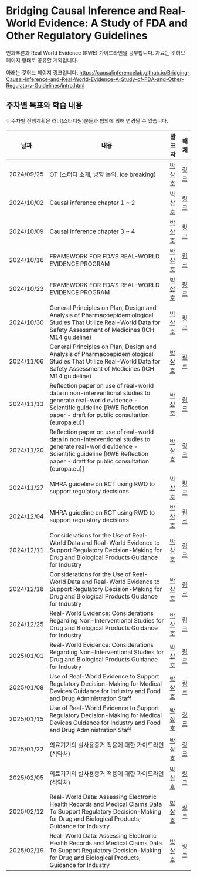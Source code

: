 # Bridging Causal Inference and Real-World Evidence: A Study of FDA and Other Regulatory Guidelines
인과추론과 Real World Evidence (RWE) 가이드라인을 공부합니다. 자료는 깃허브 페이지 형태로 공유할 계획입니다.

아래는 깃허브 페이지 링크입니다.
https://causalinferencelab.github.io/Bridging-Causal-Inference-and-Real-World-Evidence-A-Study-of-FDA-and-Other-Regulatory-Guidelines/intro.html

## 주차별 목표와 학습 내용
💡 주차별 진행계획은 러너(스터디원)분들과 협의에 의해 변경될 수 있습니다.

| 날짜 | 내용 | 발표자 | 매체 | 
| ----- | ----- | -------- | ----- |
| 2024/09/25 | OT (스터디 소개, 방향 논의, Ice breaking) | [박상호]() | [링크]() | 
| 2024/10/02 | Causal inference chapter 1 ~ 2  | [박상호]() | [링크](https://causalinferencelab.github.io/Causal-Inference-with-Python/landing-page.html) | 
| 2024/10/09 | Causal inference chapter 3 ~ 4  | [박상호]() | [링크](https://causalinferencelab.github.io/Causal-Inference-with-Python/landing-page.html) | 
| 2024/10/16 | FRAMEWORK FOR FDA’S REAL-WORLD EVIDENCE PROGRAM | [박상호]() | [링크](https://www.fda.gov/media/120060/download?attachment) | 
| 2024/10/23 | FRAMEWORK FOR FDA’S REAL-WORLD EVIDENCE PROGRAM | [박상호]() | [링크](https://www.fda.gov/media/120060/download?attachment) | 
| 2024/10/30 | General Principles on Plan, Design and Analysis of Pharmacoepidemiological Studies That Utilize Real-World Data for Safety Assessment of Medicines (ICH M14 guideline) | [박상호]() | [링크](https://database.ich.org/sites/default/files/ICH_M14_Step3_DraftGuideline_2024_0521.pdf) | 
| 2024/11/06 | General Principles on Plan, Design and Analysis of Pharmacoepidemiological Studies That Utilize Real-World Data for Safety Assessment of Medicines (ICH M14 guideline) | [박상호]() | [링크](https://database.ich.org/sites/default/files/ICH_M14_Step3_DraftGuideline_2024_0521.pdf) | 
| 2024/11/13 | Reflection paper on use of real-world data in non-interventional studies to generate real-world evidence - Scientific guideline [RWE Reflection paper - draft for public consultation (europa.eu)] | [박상호]() | [링크](https://www.ema.europa.eu/en/documents/scientific-guideline/reflection-paper-use-real-world-data-non-interventional-studies-generate-real-world-evidence_en.pdf) | 
| 2024/11/20 | Reflection paper on use of real-world data in non-interventional studies to generate real-world evidence - Scientific guideline [RWE Reflection paper - draft for public consultation (europa.eu)] | [박상호]() | [링크](https://www.ema.europa.eu/en/documents/scientific-guideline/reflection-paper-use-real-world-data-non-interventional-studies-generate-real-world-evidence_en.pdf) | 
| 2024/11/27 | MHRA guideline on RCT using RWD to support regulatory decisions | [박상호]() | [링크](https://www.gov.uk/government/publications/mhra-guidance-on-the-use-of-real-world-data-in-clinical-studies-to-support-regulatory-decisions/mhra-guideline-on-randomised-controlled-trials-using-real-world-data-to-support-regulatory-decisions) | 
| 2024/12/04 | MHRA guideline on RCT using RWD to support regulatory decisions | [박상호]() | [링크](https://www.gov.uk/government/publications/mhra-guidance-on-the-use-of-real-world-data-in-clinical-studies-to-support-regulatory-decisions/mhra-guideline-on-randomised-controlled-trials-using-real-world-data-to-support-regulatory-decisions) | 
| 2024/12/11 | Considerations for the Use of Real-World Data and Real-World Evidence to Support Regulatory Decision-Making for Drug and Biological Products Guidance for Industry | [박상호]() | [링크](https://www.fda.gov/media/171667/download) | 
| 2024/12/18 | Considerations for the Use of Real-World Data and Real-World Evidence to Support Regulatory Decision-Making for Drug and Biological Products Guidance for Industry | [박상호]() | [링크](https://www.fda.gov/media/171667/download) | 
| 2024/12/25 | Real-World Evidence: Considerations Regarding Non-Interventional Studies for Drug and Biological Products Guidance for Industry | [박상호]() | [링크](https://www.fda.gov/media/177128/download) | 
| 2025/01/01 | Real-World Evidence: Considerations Regarding Non-Interventional Studies for Drug and Biological Products Guidance for Industry | [박상호]() | [링크](https://www.fda.gov/media/177128/download) | 
| 2025/01/08 | Use of Real-World Evidence to Support Regulatory Decision-Making for Medical Devices Guidance for Industry and Food and Drug Administration Staff | [박상호]() | [링크](https://www.fda.gov/media/99447/download) | 
| 2025/01/15 | Use of Real-World Evidence to Support Regulatory Decision-Making for Medical Devices Guidance for Industry and Food and Drug Administration Staff | [박상호]() | [링크](https://www.fda.gov/media/99447/download) | 
| 2025/01/22 | 의료기기의 실사용증거 적용에 대한 가이드라인 (식약처) | [박상호]() | [링크](https://www.mfds.go.kr/brd/m_1060/view.do?seq=14328)| 
| 2025/02/05 | 의료기기의 실사용증거 적용에 대한 가이드라인 (식약처) | [박상호]() | [링크](https://www.mfds.go.kr/brd/m_1060/view.do?seq=14328)| 
| 2025/02/12 | Real-World Data: Assessing Electronic Health Records and Medical Claims Data To Support Regulatory Decision-Making for Drug and Biological Products; Guidance for Industry | [박상호]() | [링크](https://www.fda.gov/media/152503/download) | 
| 2025/02/19 | Real-World Data: Assessing Electronic Health Records and Medical Claims Data To Support Regulatory Decision-Making for Drug and Biological Products; Guidance for Industry | [박상호]() | [링크](https://www.fda.gov/media/152503/download) | 
